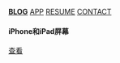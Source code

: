 [**BLOG**](/index.md) [APP](/app.md) [RESUME](/about.md) [CONTACT](/contact.md) 

#### iPhone和iPad屏幕 
[查看](/2019/11/06/apple_display.html)
